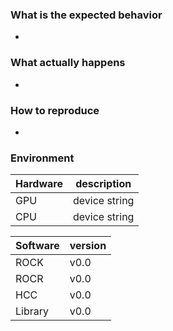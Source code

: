 ### What is the expected behavior
-

### What actually happens
-

### How to reproduce
-

### Environment
| Hardware | description |
|-----|-----|
| GPU | device string |
| CPU | device string |

| Software | version |
|-----|-----|
| ROCK | v0.0 |
| ROCR | v0.0 |
| HCC | v0.0 |
| Library | v0.0 |

